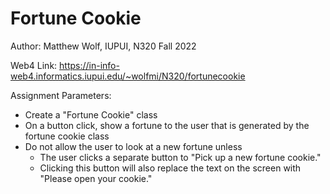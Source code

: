 # Fortune Cookie

Author: Matthew Wolf, IUPUI, N320 Fall 2022

Web4 Link: https://in-info-web4.informatics.iupui.edu/~wolfmi/N320/fortunecookie

Assignment Parameters:
* Create a "Fortune Cookie" class
* On a button click, show a fortune to the user that is generated by the fortune cookie class
* Do not allow the user to look at a new fortune unless
    * The user clicks a separate button to "Pick up a new fortune cookie."
    * Clicking this button will also replace the text on the screen with "Please open your cookie."